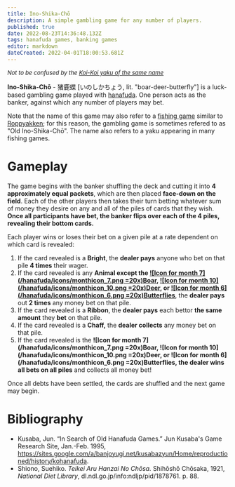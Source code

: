 ```yaml
---
title: Ino-Shika-Chō
description: A simple gambling game for any number of players.
published: true
date: 2022-08-23T14:36:48.132Z
tags: hanafuda games, banking games
editor: markdown
dateCreated: 2022-04-01T18:00:53.681Z
---
```


<span style="font-size:small;">*Not to be confused by the [Koi-Koi yaku of the same name](/en/hanafuda/games/koi-koi#animal-yaku)*</span>

**Ino-Shika-Chō** - 猪鹿蝶 [いのしかちょう, lit. "boar-deer-butterfly"] is a luck-based gambling game played with [hanafuda](/en/hanafuda). One person acts as the banker, against which any number of players may bet.

Note that the name of this game may also refer to a [fishing game](/en/hanafuda/games/new-ino-shika-cho) similar to [Roppyakken](/en/hanafuda/games/roppyakken); for this reason, the gambling game is sometimes refered to as "Old Ino-Shika-Chō". The name also refers to a yaku appearing in many fishing games.
# Gameplay
The game begins with the banker shuffling the deck and cutting it into **4 approximately equal packets**, which are then placed **face-down on the field**. Each of the other players then takes their turn betting whatever sum of money they desire on any and all of the piles of cards that they wish. **Once all participants have bet, the banker flips over each of the 4 piles, revealing their bottom cards.**

Each player wins or loses their bet on a given pile at a rate dependent on which card is revealed:
1. If the card revealed is a **Bright**, the **dealer pays** anyone who bet on that pile **4 times** their wager.
2. If the card revealed is any **Animal except the [![Icon for month 7](/hanafuda/icons/monthicon_7.png =20x)Boar](/en/hanafuda/suits/bush-clover#boar), [![Icon for month 10](/hanafuda/icons/monthicon_10.png =20x)Deer](/en/hanafuda/suits/maple#deer), or [![Icon for month 6](/hanafuda/icons/monthicon_6.png =20x)Butterflies](/en/hanafuda/suits/peony#butterflies)**, the **dealer pays** out **2 times** any money bet on that pile.
3. If the card revealed is a **Ribbon**, the **dealer pays** each bettor **the same amount** they **bet** on that pile.
4. If the card revealed is a **Chaff,** the **dealer collects** any money bet on that pile.
5. If the card revealed is the **![Icon for month 7](/hanafuda/icons/monthicon_7.png =20x)Boar, ![Icon for month 10](/hanafuda/icons/monthicon_10.png =20x)Deer, or ![Icon for month 6](/hanafuda/icons/monthicon_6.png =20x)Butterflies, the dealer wins all bets on all piles** and collects all money bet!

Once all debts have been settled, the cards are shuffled and the next game may begin.
# Bibliography
- Kusaba, Jun. “In Search of Old Hanafuda Games.” Jun Kusaba's Game Research Site, Jan.-Feb. 1995, https://sites.google.com/a/banjoyugi.net/kusabazyun/Home/reproductioned/history/kohanafuda.
- Shiono, Suehiko. *Teikei Aru Hanzai No Chōsa.* Shihōshō Chōsaka, 1921, *National Diet Library*, dl.ndl.go.jp/info:ndljp/pid/1878761. p. 88.